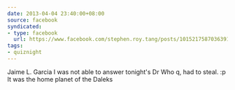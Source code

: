 ```yaml
---
date: 2013-04-04 23:40:00+08:00
source: facebook
syndicated:
- type: facebook
  url: https://www.facebook.com/stephen.roy.tang/posts/10152175870363912
tags:
- quiznight
---
```


Jaime L. Garcia I was not able to answer tonight's Dr Who q, had to steal. :p It was the home planet of the Daleks